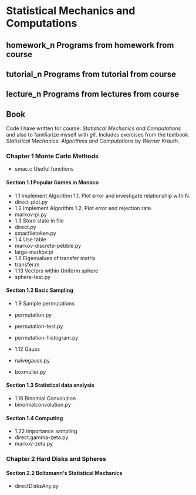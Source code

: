 # Statistical Mechanics and Computations

## homework_n   Programs from homework from course

## tutorial_n   Programs from tutorial from course

## lecture_n    Programs from lectures from course

## Book
Code I have written for course: *Statistical Mechanics and Computations*
 and also to familiarize myself with _git_. Includes exercises from the textbook
*Statistical Mechanics: Algorithms and Computations* by *Werner Krauth*.

### Chapter 1 Monte Carlo Methods

 * smac.c   Useful functions

#### Section 1.1 Popular Games in Monaco
* 1.1 Implement Algorithm 1.1. Plot error and investigate relationship with N.
 * direct-plot.py
* 1.2 Implement Algorithm 1.2. Plot error and rejection rate.
 * markov-pi.py
* 1.3 Store state in file
 * direct.py
 * smacfiletoken.py
* 1.4 Use table
 * markov-discrete-pebble.py
 * large-markov.pi
* 1.8 Eigenvalues of transfer matrix
 * transfer.m
* 1.13 Vectors within Uniform sphere
 * sphere-test.py

#### Section 1.2 Basic Sampling
* 1.9 Sample permutations
 * permutation.py
 * permutation-test.py
 * permutation-histogram.py

* 1.12 Gauss
 * naivegauss.py
 * boxmuller.py

#### Section 1.3 Statistical data analysis
* 1.18 Binomial Convolution
 * binomialconvolution.py

#### Section 1.4 Computing
 * 1.22 Importance sampling
  * direct.gamma-zeta.py
  * markov-zeta.py

### Chapter 2 Hard Disks and Spheres

#### Section 2.2 Boltzmann's Statistical Mechanics
 * directDisksAny.py





